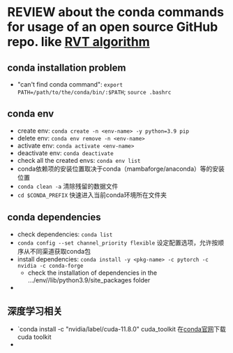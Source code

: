 # REVIEW about the conda commands for usage of an open source GitHub repo. like [RVT algorithm](https://github.com/uzh-rpg/RVT.git)

## conda installation problem
- "can't find conda command": `export PATH=/path/to/the/conda/bin/:$PATH`; `source .bashrc`

## conda env 
- create env: `conda create -n <env-name> -y python=3.9 pip`
- delete env: `conda env remove -n <env-name>`
- activate env: `conda activate <env-name>`
- deactivate env: `conda deactivate`
- check all the created envs: `conda env list`
- conda依赖项的安装位置取决于conda（mambaforge/anaconda）等的安装位置
- `conda clean -a` 清除残留的数据文件
- `cd $CONDA_PREFIX` 快速进入当前conda环境所在文件夹

## conda dependencies
- check dependencies: `conda list`
- `conda config --set channel_priority flexible` 设定配置选项，允许按顺序从不同渠道获取conda包
- install dependencies: `conda install -y <pkg-name> -c pytorch -c nvidia -c conda-forge`
  - check the installation of dependencies in the .../env/<env-name>/lib/python3.9/site_packages folder
- 

## 深度学习相关

- `conda install -c "nvidia/label/cuda-11.8.0" cuda_toolkit 在[conda官网](https://anaconda.org/nvidia/cuda)下载cuda toolkit
- 
